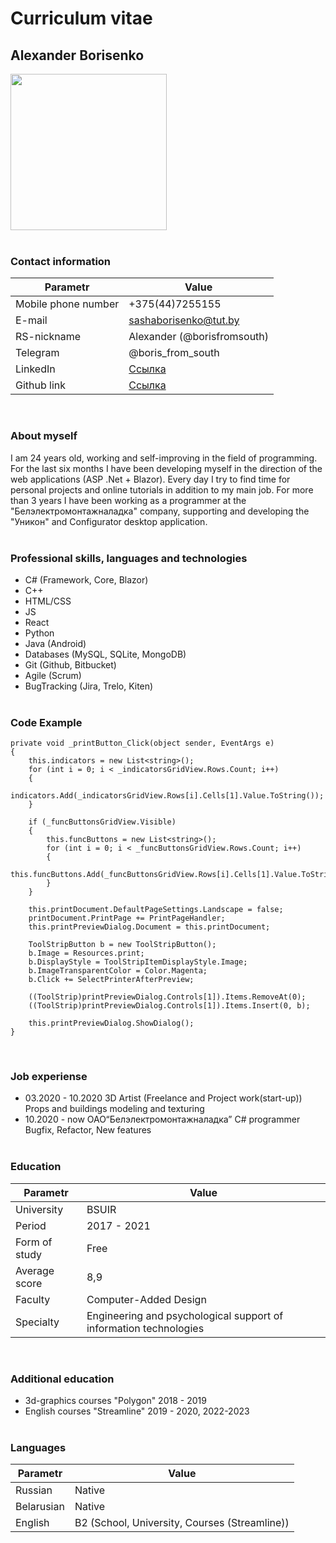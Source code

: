 # Curriculum vitae

## Alexander Borisenko
<img src="https://media.licdn.com/dms/image/D5603AQEe4oLRK66gXA/profile-displayphoto-shrink_800_800/0/1697088579169?e=1724889600&v=beta&t=HSnt5WclZjCbHV-iCwmupuFQp8mc-4dmZfplAlJV_Ig" width="250" height="250">
<br><br>

### Contact information

| Parametr | Value |
| ------------- | ------------- |
| Mobile phone number |  +375(44)7255155<br/> |
| E-mail          |      <sashaborisenko@tut.by><br/> |
| RS-nickname     |      Alexander (@borisfromsouth)<br/> |
| Telegram        |      @boris_from_south<br/> |
| LinkedIn        |      [Ссылка](https://www.linkedin.com/in/alexander-borisenko-203991191)<br/> |
| Github link      |     [Ссылка](https://github.com/borisfromsouth)<br/> |
<br/>

### About myself

I am 24 years old, working and self-improving in the field of programming.
For the last six months I have been developing myself in the direction of the web applications (ASP .Net + Blazor). Every day I try to find time for personal projects and online tutorials in addition to my main job. For more than 3 years I have been working as a programmer at the "Белэлектромонтажналадка" company, supporting and developing the "Уникон" and Configurator desktop application.
<br/><br/>

### Professional skills, languages and technologies

- C# (Framework, Core, Blazor)
- C++
- HTML/CSS
- JS
- React
- Python
- Java (Android)
- Databases (MySQL, SQLite, MongoDB)
- Git (Github, Bitbucket)
- Agile (Scrum)
- BugTracking (Jira, Trelo, Kiten)
<br/><br/>

### Code Example

```
private void _printButton_Click(object sender, EventArgs e)
{
    this.indicators = new List<string>();
    for (int i = 0; i < _indicatorsGridView.Rows.Count; i++)
    {
        indicators.Add(_indicatorsGridView.Rows[i].Cells[1].Value.ToString());
    }
    
    if (_funcButtonsGridView.Visible)
    {
        this.funcButtons = new List<string>();
        for (int i = 0; i < _funcButtonsGridView.Rows.Count; i++)
        {
            this.funcButtons.Add(_funcButtonsGridView.Rows[i].Cells[1].Value.ToString());
        }
    }

    this.printDocument.DefaultPageSettings.Landscape = false;
    printDocument.PrintPage += PrintPageHandler;
    this.printPreviewDialog.Document = this.printDocument;

    ToolStripButton b = new ToolStripButton();
    b.Image = Resources.print;
    b.DisplayStyle = ToolStripItemDisplayStyle.Image;
    b.ImageTransparentColor = Color.Magenta;
    b.Click += SelectPrinterAfterPreview;

    ((ToolStrip)printPreviewDialog.Controls[1]).Items.RemoveAt(0);
    ((ToolStrip)printPreviewDialog.Controls[1]).Items.Insert(0, b);

    this.printPreviewDialog.ShowDialog();
}
```
<br/>

### Job experiense

- 03.2020 - 10.2020   3D Artist (Freelance and Project work(start-up))    Props and buildings modeling and texturing
- 10.2020 - now       ОАО“Белэлектромонтажналадка” C# programmer       Bugfix, Refactor, New features
<br/><br/>

### Education

| Parametr | Value |
| ------------- | ------------- |
| University    |   BSUIR<br/>
| Period        |   2017 - 2021<br/>
| Form of study |   Free<br/>
| Average score |   8,9<br/>
| Faculty       |   Computer-Added Design<br/> 
| Specialty      |  Engineering and psychological support of information technologies<br>
<br/>

### Additional education

- 3d-graphics courses   "Polygon" 2018 - 2019
- English courses       "Streamline" 2019 - 2020, 2022-2023
<br/><br/>

### Languages

|  Parametr | Value |
| ------------- | ------------- |
| Russian   |    Native
| Belarusian |   Native
| English   |  B2 (School, University, Courses (Streamline))
<br/>
